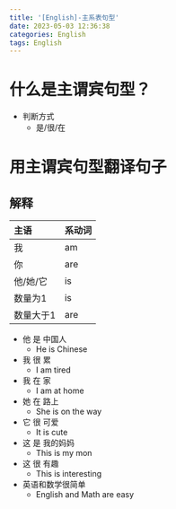 ```yaml
---
title: '[English]-主系表句型'
date: 2023-05-03 12:36:38
categories: English
tags: English
---
```


# 什么是主谓宾句型？
* 判断方式
  * 是/很/在

# 用主谓宾句型翻译句子
## 解释
 
|主语|系动词|
|:-----  |:-----|
|我 |am   |
|你 |are   |
|他/她/它 |is   |
|数量为1 |is  |
|数量大于1 |are   |

* 他 是 中国人
  * He is Chinese
* 我 很 累
  * I am tired
* 我 在 家
  * I am at home
* 她 在 路上
  * She is on the way
* 它 很 可爱
  * It is cute
* 这 是 我的妈妈
  * This is my mon
* 这 很 有趣
  * This is interesting
* 英语和数学很简单
  * English and Math are easy
